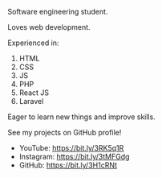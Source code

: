 Software engineering student.

Loves web development.

Experienced in:
1. HTML
2. CSS
3. JS
4. PHP
5. React JS
6. Laravel

Eager to learn new things and improve skills.

See my projects on GitHub profile!

- YouTube: https://bit.ly/3RK5q1R
- Instagram: https://bit.ly/3tMFGdg
- GitHub: https://bit.ly/3H1cRNt
